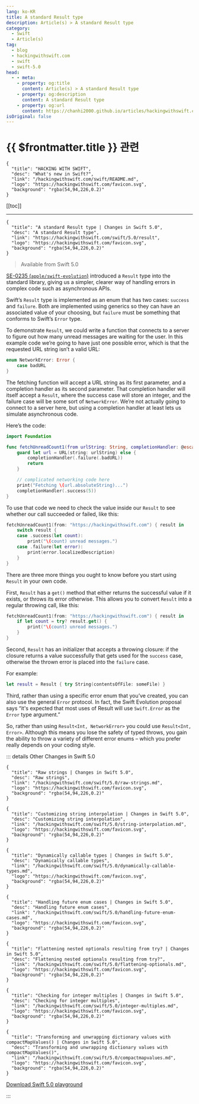 ```yaml
---
lang: ko-KR
title: A standard Result type
description: Article(s) > A standard Result type
category:
  - Swift
  - Article(s)
tag: 
  - blog
  - hackingwithswift.com
  - swift
  - swift-5.0
head:
  - - meta:
    - property: og:title
      content: Article(s) > A standard Result type
    - property: og:description
      content: A standard Result type
    - property: og:url
      content: https://chanhi2000.github.io/articles/hackingwithswift.com/swift/5.0/result.html
isOriginal: false
---
```


# {{ $frontmatter.title }} 관련

```component VPCard
{
  "title": "HACKING WITH SWIFT",
  "desc": "What's new in Swift?",
  "link": "/hackingwithswift.com/swift/README.md",
  "logo": "https://hackingwithswift.com/favicon.svg",
  "background": "rgba(54,94,226,0.2)"
}
```

[[toc]]

---

```component VPCard
{
  "title": "A standard Result type | Changes in Swift 5.0",
  "desc": "A standard Result type",
  "link": "https://hackingwithswift.com/swift/5.0/result", 
  "logo": "https://hackingwithswift.com/favicon.svg",
  "background": "rgba(54,94,226,0.2)"
}
```

> Available from Swift 5.0

[SE-0235 (<FontIcon icon="iconfont icon-github"/>`apple/swift-evolution`)](https://github.com/apple/swift-evolution/blob/master/proposals/0235-add-result.md) introduced a `Result` type into the standard library, giving us a simpler, clearer way of handling errors in complex code such as asynchronous APIs.

Swift’s `Result` type is implemented as an enum that has two cases: `success` and `failure`. Both are implemented using generics so they can have an associated value of your choosing, but `failure` must be something that conforms to Swift’s `Error` type.

To demonstrate `Result`, we could write a function that connects to a server to figure out how many unread messages are waiting for the user. In this example code we’re going to have just one possible error, which is that the requested URL string isn’t a valid URL:

```swift
enum NetworkError: Error {
    case badURL
}
```

The fetching function will accept a URL string as its first parameter, and a completion handler as its second parameter. That completion handler will itself accept a `Result`, where the success case will store an integer, and the failure case will be some sort of `NetworkError`. We’re not actually going to connect to a server here, but using a completion handler at least lets us simulate asynchronous code.

Here’s the code:

```swift
import Foundation

func fetchUnreadCount1(from urlString: String, completionHandler: @escaping (Result<Int, NetworkError>) -> Void)  {
    guard let url = URL(string: urlString) else {
        completionHandler(.failure(.badURL))
        return
    }

    // complicated networking code here
    print("Fetching \(url.absoluteString)...")
    completionHandler(.success(5))
}
```

To use that code we need to check the value inside our `Result` to see whether our call succeeded or failed, like this:

```swift
fetchUnreadCount1(from: "https://hackingwithswift.com") { result in
    switch result {
    case .success(let count):
        print("\(count) unread messages.")
    case .failure(let error):
        print(error.localizedDescription)
    }
}
```

There are three more things you ought to know before you start using `Result` in your own code.

First, `Result` has a `get()` method that either returns the successful value if it exists, or throws its error otherwise. This allows you to convert `Result` into a regular throwing call, like this:

```swift
fetchUnreadCount1(from: "https://hackingwithswift.com") { result in
    if let count = try? result.get() {
        print("\(count) unread messages.")
    }
}
```

Second, `Result` has an initializer that accepts a throwing closure: if the closure returns a value successfully that gets used for the `success` case, otherwise the thrown error is placed into the `failure` case.

For example:

```swift
let result = Result { try String(contentsOfFile: someFile) }
```

Third, rather than using a specific error enum that you’ve created, you can also use the general `Error` protocol. In fact, the Swift Evolution proposal says “it's expected that most uses of Result will use `Swift.Error` as the `Error` type argument.”

So, rather than using `Result<Int, NetworkError>` you could use `Result<Int, Error>`. Although this means you lose the safety of typed throws, you gain the ability to throw a variety of different error enums – which you prefer really depends on your coding style.

::: details Other Changes in Swift 5.0

```component VPCard
{
  "title": "Raw strings | Changes in Swift 5.0",
  "desc": "Raw strings",
  "link": "/hackingwithswift.com/swift/5.0/raw-strings.md",
  "logo": "https://hackingwithswift.com/favicon.svg",
  "background": "rgba(54,94,226,0.2)"
}
```
<!-- 
```component VPCard
{
  "title": "A standard Result type | Changes in Swift 5.0",
  "desc": "A standard Result type",
  "link": "/hackingwithswift.com/swift/5.0/result.md",
  "logo": "https://hackingwithswift.com/favicon.svg",
  "background": "rgba(54,94,226,0.2)"
}
```
-->
```component VPCard
{
  "title": "Customizing string interpolation | Changes in Swift 5.0",
  "desc": "Customizing string interpolation",
  "link": "/hackingwithswift.com/swift/5.0/string-interpolation.md",
  "logo": "https://hackingwithswift.com/favicon.svg",
  "background": "rgba(54,94,226,0.2)"
}
```

```component VPCard
{
  "title": "Dynamically callable types | Changes in Swift 5.0",
  "desc": "Dynamically callable types",
  "link": "/hackingwithswift.com/swift/5.0/dynamically-callable-types.md",
  "logo": "https://hackingwithswift.com/favicon.svg",
  "background": "rgba(54,94,226,0.2)"
}
```

```component VPCard
{
  "title": "Handling future enum cases | Changes in Swift 5.0",
  "desc": "Handling future enum cases",
  "link": "/hackingwithswift.com/swift/5.0/handling-future-enum-cases.md",
  "logo": "https://hackingwithswift.com/favicon.svg",
  "background": "rgba(54,94,226,0.2)"
}
```

```component VPCard
{
  "title": "Flattening nested optionals resulting from try? | Changes in Swift 5.0",
  "desc": "Flattening nested optionals resulting from try?",
  "link": "/hackingwithswift.com/swift/5.0/flattening-optionals.md",
  "logo": "https://hackingwithswift.com/favicon.svg",
  "background": "rgba(54,94,226,0.2)"
}
```

```component VPCard
{
  "title": "Checking for integer multiples | Changes in Swift 5.0",
  "desc": "Checking for integer multiples",
  "link": "/hackingwithswift.com/swift/5.0/integer-multiples.md",
  "logo": "https://hackingwithswift.com/favicon.svg",
  "background": "rgba(54,94,226,0.2)"
}
```

```component VPCard
{
  "title": "Transforming and unwrapping dictionary values with compactMapValues() | Changes in Swift 5.0",
  "desc": "Transforming and unwrapping dictionary values with compactMapValues()",
  "link": "/hackingwithswift.com/swift/5.0/compactmapvalues.md",
  "logo": "https://hackingwithswift.com/favicon.svg",
  "background": "rgba(54,94,226,0.2)"
}
```

[<FontIcon icon="fas fa-file-zipper"/>Download Swift 5.0 playground](https://hackingwithswift.com/files/playgrounds/swift/playground-4-2-to-5-0.playground.zip)

:::

